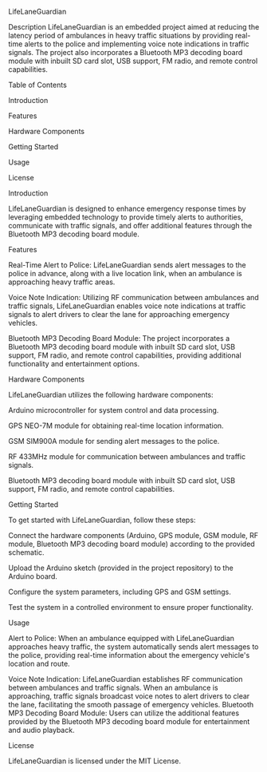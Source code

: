 LifeLaneGuardian

Description
LifeLaneGuardian is an embedded project aimed at reducing the latency period of ambulances in heavy traffic situations by providing real-time alerts to the police and implementing voice note indications in traffic signals. The project also incorporates a Bluetooth MP3 decoding board module with inbuilt SD card slot, USB support, FM radio, and remote control capabilities.

Table of Contents

Introduction

Features

Hardware Components

Getting Started

Usage

License

Introduction

LifeLaneGuardian is designed to enhance emergency response times by leveraging embedded technology to provide timely alerts to authorities, communicate with traffic signals, and offer additional features through the Bluetooth MP3 decoding board module.

Features

Real-Time Alert to Police: LifeLaneGuardian sends alert messages to the police in advance, along with a live location link, when an ambulance is approaching heavy traffic areas.

Voice Note Indication: Utilizing RF communication between ambulances and traffic signals, LifeLaneGuardian enables voice note indications at traffic signals to alert drivers to clear the lane for approaching emergency vehicles.

Bluetooth MP3 Decoding Board Module: The project incorporates a Bluetooth MP3 decoding board module with inbuilt SD card slot, USB support, FM radio, and remote control capabilities, providing additional functionality and entertainment options.

Hardware Components

LifeLaneGuardian utilizes the following hardware components:

Arduino microcontroller for system control and data processing.

GPS NEO-7M module for obtaining real-time location information.

GSM SIM900A module for sending alert messages to the police.

RF 433MHz module for communication between ambulances and traffic signals.

Bluetooth MP3 decoding board module with inbuilt SD card slot, USB support, FM radio, and remote control capabilities.

Getting Started

To get started with LifeLaneGuardian, follow these steps:

Connect the hardware components (Arduino, GPS module, GSM module, RF module, Bluetooth MP3 decoding board module) according to the provided schematic.

Upload the Arduino sketch (provided in the project repository) to the Arduino board.

Configure the system parameters, including GPS and GSM settings.

Test the system in a controlled environment to ensure proper functionality.

Usage

Alert to Police: When an ambulance equipped with LifeLaneGuardian approaches heavy traffic, the system automatically sends alert messages to the police, providing real-time information about the emergency vehicle's location and route.

Voice Note Indication: LifeLaneGuardian establishes RF communication between ambulances and traffic signals. When an ambulance is approaching, traffic signals broadcast voice notes to alert drivers to clear the lane, facilitating the smooth passage of emergency vehicles.
Bluetooth MP3 Decoding Board Module: Users can utilize the additional features provided by the Bluetooth MP3 decoding board module for entertainment and audio playback.

License

LifeLaneGuardian is licensed under the MIT License.

